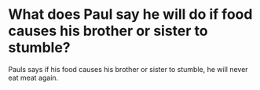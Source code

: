 # What does Paul say he will do if food causes his brother or sister to stumble?

Pauls says if his food causes his brother or sister to stumble, he will never eat meat again.
